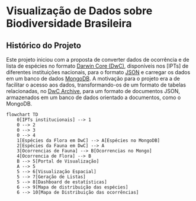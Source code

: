 # Visualização de Dados sobre Biodiversidade Brasileira

## Histórico do Projeto

Este projeto iniciou com a proposta de converter dados de ocorrência e de lista de espécies no formato [Darwin Core (DwC)](), disponíveis nos [IPTs] de diferentes instituições nacionais, para o formato [JSON]() e carregar os dados em um banco de dados [MongoDB](). A motivação para o projeto era a de facilitar o acesso aos dados, transformando-os de um formato de tabelas relacionadas, no [DwC Archive](), para um formato de documentos JSON, armazenados em um banco de dados orientado a documentos, como o MongoDB.





```mermaid
flowchart TD
    0[IPTs institucionais] --> 1
    0 --> 2
    0 --> 3
    0 --> 4
    1[Espécies da Flora em DwC] --> A[Espécies no MongoDB]
    2[Espécies da Fauna em DwC] --> A
    3[Ocorrencias de Fauna] --> B[Ocorrencias no Mongo]
    4[Ocorrencia de Flora] --> B
    B --> 5[Portal de Visualização]
    A --> 5
    5 --> 6[Visualização Espacial]
    5 --> 7[Geração de Listas]
    5 --> 8[Dashboard de estatísticas]
    6 --> 9[Mapa de distribuição das espécies]
    6 --> 10[Mapa de Distribuição das ocorrências]


```